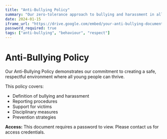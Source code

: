 ```yaml
---
title: "Anti-Bullying Policy"
summary: "Our zero-tolerance approach to bullying and harassment in all forms"
date: 2024-01-15
iframe_url: "https://drive.google.com/embed/your-anti-bullying-document-id"
password_required: true
tags: ["anti-bullying", "behaviour", "respect"]
---
```


# Anti-Bullying Policy

Our Anti-Bullying Policy demonstrates our commitment to creating a safe, respectful environment where all young people can thrive.

This policy covers:
- Definition of bullying and harassment
- Reporting procedures
- Support for victims
- Disciplinary measures
- Prevention strategies

**Access:** This document requires a password to view. Please contact us for access credentials. 